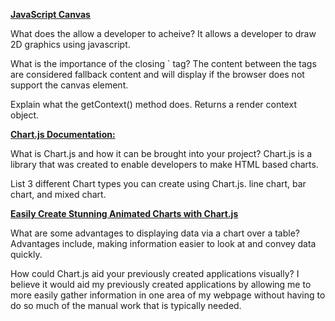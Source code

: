 <strong><u>JavaScript Canvas</u></strong>

What does the <canvas> allow a developer to acheive?
It allows a developer to draw 2D graphics using javascript.

What is the importance of the closing `</canvas> tag?
The content between the tags are considered fallback content and will display if the browser does not support the canvas element.

Explain what the getContext() method does.
Returns a render context object.

<strong><u>Chart.js Documentation:</u></strong>

What is Chart.js and how it can be brought into your project?
Chart.js is a library that was created to enable developers to make HTML based charts.

List 3 different Chart types you can create using
Chart.js.
line chart, bar chart, and mixed chart.

<strong><u>Easily Create Stunning Animated Charts with Chart.js</u></strong>

What are some advantages to displaying data via a chart over a table?
Advantages include, making information easier to look at and convey data quickly. 

How could Chart.js aid your previously created applications visually?
I believe it would aid my previously created applications by allowing me to more easily gather information in one area of my webpage without having to do so much of the manual work that is typically needed.